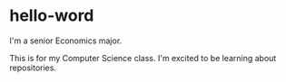 # hello-word
I'm a senior Economics major. 

This is for my Computer Science class. I'm excited to be learning about repositories.
